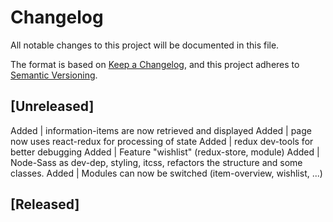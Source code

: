# Changelog
All notable changes to this project will be documented in this file.

The format is based on [Keep a Changelog](https://keepachangelog.com/en/1.0.0/),
and this project adheres to [Semantic Versioning](https://semver.org/spec/v2.0.0.html).

## [Unreleased]
Added   | information-items are now retrieved and displayed
Added   | page now uses react-redux for processing of state
Added   | redux dev-tools for better debugging
Added   | Feature "wishlist" (redux-store, module)
Added   | Node-Sass as dev-dep, styling, itcss, refactors the structure and some classes.
Added   | Modules can now be switched (item-overview, wishlist, ...)

## [Released]

